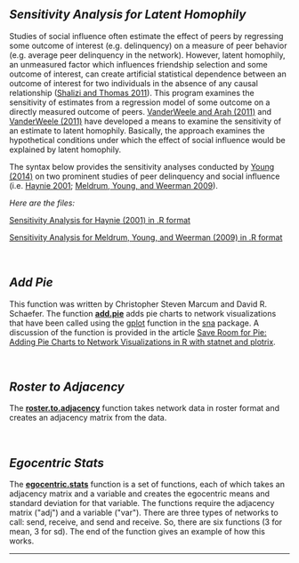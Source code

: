 ## ***Sensitivity Analysis for Latent Homophily***

Studies of social influence often estimate the effect of peers by regressing some outcome of interest (e.g. delinquency) on a measure of peer behavior (e.g. average peer delinquency in the network). However, latent homophily, an unmeasured factor which influences friendship selection and some outcome of interest, can create artificial statistical dependence between an outcome of interest for two individuals in the absence of any causal relationship ([Shalizi and Thomas 2011](http://www.ncbi.nlm.nih.gov/pubmed/21052008)). This program examines the sensitivity of estimates from a regression model of some outcome on a directly measured outcome of peers. [VanderWeele and Arah (2011)](http://www.ncbi.nlm.nih.gov/pubmed/21052008) and [VanderWeele (2011)](http://smr.sagepub.com/content/40/2/240.short) have developed a means to examine the sensitivity of an estimate to latent homophily. Basically, the approach examines the hypothetical conditions under which the effect of social influence would be explained by latent homophily.

The syntax below provides the sensitivity analyses conducted by [Young (2014)](http://link.springer.com/article/10.1007/s10940-013-9207-0) on two prominent studies of peer delinquency and social influence (i.e. [Haynie 2001](http://www.jstor.org/stable/10.1086/320298); [Meldrum, Young, and Weerman 2009](http://jrc.sagepub.com/content/46/3/353.short)).

*Here are the files:*

[Sensitivity Analysis for Haynie (2001) in .R format](sensitivity_analysis_haynie_2001_syntax.R)

[Sensitivity Analysis for Meldrum, Young, and Weerman (2009) in .R format](sensitivity_analysis_meldrum_2009_syntax.R)

<br>


## ***Add Pie***

This function was written by Christopher Steven Marcum and David R. Schaefer. The function [**add.pie**](marcum_schaefer_add_pie.R) adds pie charts to network visualizations that have been called using the [gplot](https://www.rdocumentation.org/packages/sna/versions/2.5/topics/gplot) function in the [sna](https://cran.r-project.org/web/packages/sna/index.html) package. A discussion of the function is provided in the article [Save Room for Pie: Adding Pie Charts to Network Visualizations in R with statnet and plotrix](https://www.google.com/url?sa=t&rct=j&q=&esrc=s&source=web&cd=1&cad=rja&uact=8&ved=2ahUKEwiq39jx9qfhAhXUFjQIHWXQC9MQFjAAegQIARAC&url=https%3A%2F%2Fosf.io%2Fpreprints%2Fsocarxiv%2F3rw8e%2Fdownload&usg=AOvVaw0nHud2aEW6Ew0gtuAxtL1f).

<br>


## ***Roster to Adjacency***

The [**roster.to.adjacency**](roster.to.adjacency.R) function takes network data in roster format and creates an adjacency matrix from the data.

<br>


## ***Egocentric Stats***

The [**egocentric.stats**]() function is a set of functions, each of which takes an adjacency matrix and a variable and creates the egocentric means and standard deviation for that variable. The functions require the adjacency matrix ("adj") and a variable ("var"). There are three types of networks to call: send, receive, and send and receive. So, there are six functions (3 for mean, 3 for sd). The end of the function gives an example of how this works.


---

